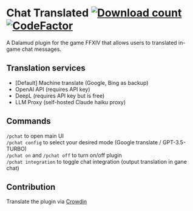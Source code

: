 # Chat Translated [![Download count](https://img.shields.io/endpoint?url=https://qzysathwfhebdai6xgauhz4q7m0mzmrf.lambda-url.us-east-1.on.aws/ChatTranslated)](https://github.com/kelvin124124/ChatTranslated) [![CodeFactor](https://www.codefactor.io/repository/github/kelvin124124/chattranslated/badge)](https://www.codefactor.io/repository/github/kelvin124124/chattranslated)
A Dalamud plugin for the game FFXIV that allows users to translated in-game chat messages.

## Translation services
- \[Default] Machine translate (Google, Bing as backup)  
- OpenAI API (requires API key)  
- DeepL (requires API key but is free)  
- LLM Proxy (self-hosted Claude haiku proxy)  

## Commands
```/pchat``` to open main UI  
```/pchat config``` to select your desired mode (Google translate / GPT-3.5-TURBO)  
```/pchat on``` and ```/pchat off``` to turn on/off plugin  
```/pchat integration``` to toggle chat integration (output translation in gane chat)

## Contribution
Translate the plugin via [Crowdin](https://crowdin.com/project/chattranslated)
